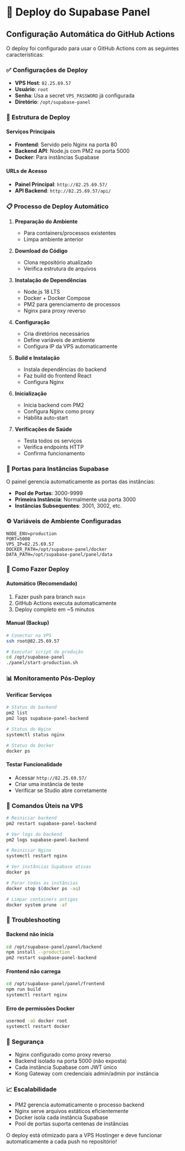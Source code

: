 # 🚀 Deploy do Supabase Panel

## Configuração Automática do GitHub Actions

O deploy foi configurado para usar o GitHub Actions com as seguintes características:

### ✅ **Configurações de Deploy**
- **VPS Host**: `82.25.69.57`
- **Usuário**: `root`
- **Senha**: Usa a secret `VPS_PASSWORD` já configurada
- **Diretório**: `/opt/supabase-panel`

### 🔧 **Estrutura de Deploy**

#### **Serviços Principais**
- **Frontend**: Servido pelo Nginx na porta 80
- **Backend API**: Node.js com PM2 na porta 5000
- **Docker**: Para instâncias Supabase

#### **URLs de Acesso**
- **Painel Principal**: `http://82.25.69.57/`
- **API Backend**: `http://82.25.69.57/api/`

### 📋 **Processo de Deploy Automático**

1. **Preparação do Ambiente**
   - Para containers/processos existentes
   - Limpa ambiente anterior

2. **Download do Código**
   - Clona repositório atualizado
   - Verifica estrutura de arquivos

3. **Instalação de Dependências**
   - Node.js 18 LTS
   - Docker + Docker Compose
   - PM2 para gerenciamento de processos
   - Nginx para proxy reverso

4. **Configuração**
   - Cria diretórios necessários
   - Define variáveis de ambiente
   - Configura IP da VPS automaticamente

5. **Build e Instalação**
   - Instala dependências do backend
   - Faz build do frontend React
   - Configura Nginx

6. **Inicialização**
   - Inicia backend com PM2
   - Configura Nginx como proxy
   - Habilita auto-start

7. **Verificações de Saúde**
   - Testa todos os serviços
   - Verifica endpoints HTTP
   - Confirma funcionamento

### 🐳 **Portas para Instâncias Supabase**

O painel gerencia automaticamente as portas das instâncias:
- **Pool de Portas**: 3000-9999
- **Primeira Instância**: Normalmente usa porta 3000
- **Instâncias Subsequentes**: 3001, 3002, etc.

### ⚙️ **Variáveis de Ambiente Configuradas**

```env
NODE_ENV=production
PORT=5000
VPS_IP=82.25.69.57
DOCKER_PATH=/opt/supabase-panel/docker
DATA_PATH=/opt/supabase-panel/panel/data
```

### 🎯 **Como Fazer Deploy**

#### **Automático (Recomendado)**
1. Fazer push para branch `main`
2. GitHub Actions executa automaticamente
3. Deploy completo em ~5 minutos

#### **Manual (Backup)**
```bash
# Conectar na VPS
ssh root@82.25.69.57

# Executar script de produção
cd /opt/supabase-panel
./panel/start-production.sh
```

### 📊 **Monitoramento Pós-Deploy**

#### **Verificar Serviços**
```bash
# Status do backend
pm2 list
pm2 logs supabase-panel-backend

# Status do Nginx
systemctl status nginx

# Status do Docker
docker ps
```

#### **Testar Funcionalidade**
- Acessar `http://82.25.69.57/`
- Criar uma instância de teste
- Verificar se Studio abre corretamente

### 🔧 **Comandos Úteis na VPS**

```bash
# Reiniciar backend
pm2 restart supabase-panel-backend

# Ver logs do backend
pm2 logs supabase-panel-backend

# Reiniciar Nginx
systemctl restart nginx

# Ver instâncias Supabase ativas
docker ps

# Parar todas as instâncias
docker stop $(docker ps -aq)

# Limpar containers antigos
docker system prune -af
```

### 🚨 **Troubleshooting**

#### **Backend não inicia**
```bash
cd /opt/supabase-panel/panel/backend
npm install --production
pm2 restart supabase-panel-backend
```

#### **Frontend não carrega**
```bash
cd /opt/supabase-panel/panel/frontend
npm run build
systemctl restart nginx
```

#### **Erro de permissões Docker**
```bash
usermod -aG docker root
systemctl restart docker
```

### 🔐 **Segurança**

- Nginx configurado como proxy reverso
- Backend isolado na porta 5000 (não exposta)
- Cada instância Supabase com JWT único
- Kong Gateway com credenciais admin/admin por instância

### 📈 **Escalabilidade**

- PM2 gerencia automaticamente o processo backend
- Nginx serve arquivos estáticos eficientemente
- Docker isola cada instância Supabase
- Pool de portas suporta centenas de instâncias

O deploy está otimizado para a VPS Hostinger e deve funcionar automaticamente a cada push no repositório!